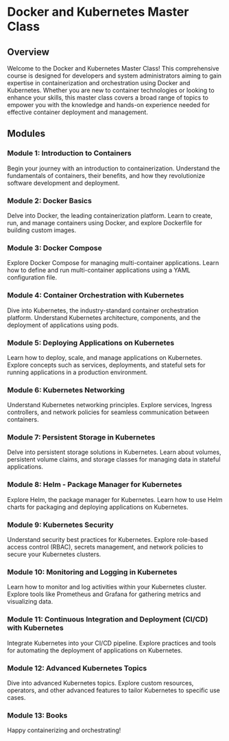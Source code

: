# Docker and Kubernetes Master Class

## Overview

Welcome to the Docker and Kubernetes Master Class! This comprehensive course is designed for developers and system administrators aiming to gain expertise in containerization and orchestration using Docker and Kubernetes. Whether you are new to container technologies or looking to enhance your skills, this master class covers a broad range of topics to empower you with the knowledge and hands-on experience needed for effective container deployment and management.

## Modules

### Module 1: Introduction to Containers

Begin your journey with an introduction to containerization. Understand the fundamentals of containers, their benefits, and how they revolutionize software development and deployment.

### Module 2: Docker Basics

Delve into Docker, the leading containerization platform. Learn to create, run, and manage containers using Docker, and explore Dockerfile for building custom images.

### Module 3: Docker Compose

Explore Docker Compose for managing multi-container applications. Learn how to define and run multi-container applications using a YAML configuration file.

### Module 4: Container Orchestration with Kubernetes

Dive into Kubernetes, the industry-standard container orchestration platform. Understand Kubernetes architecture, components, and the deployment of applications using pods.

### Module 5: Deploying Applications on Kubernetes

Learn how to deploy, scale, and manage applications on Kubernetes. Explore concepts such as services, deployments, and stateful sets for running applications in a production environment.

### Module 6: Kubernetes Networking

Understand Kubernetes networking principles. Explore services, Ingress controllers, and network policies for seamless communication between containers.

### Module 7: Persistent Storage in Kubernetes

Delve into persistent storage solutions in Kubernetes. Learn about volumes, persistent volume claims, and storage classes for managing data in stateful applications.

### Module 8: Helm - Package Manager for Kubernetes

Explore Helm, the package manager for Kubernetes. Learn how to use Helm charts for packaging and deploying applications on Kubernetes.

### Module 9: Kubernetes Security

Understand security best practices for Kubernetes. Explore role-based access control (RBAC), secrets management, and network policies to secure your Kubernetes clusters.

### Module 10: Monitoring and Logging in Kubernetes

Learn how to monitor and log activities within your Kubernetes cluster. Explore tools like Prometheus and Grafana for gathering metrics and visualizing data.

### Module 11: Continuous Integration and Deployment (CI/CD) with Kubernetes

Integrate Kubernetes into your CI/CD pipeline. Explore practices and tools for automating the deployment of applications on Kubernetes.

### Module 12: Advanced Kubernetes Topics

Dive into advanced Kubernetes topics. Explore custom resources, operators, and other advanced features to tailor Kubernetes to specific use cases.

### Module 13: Books

Happy containerizing and orchestrating!
